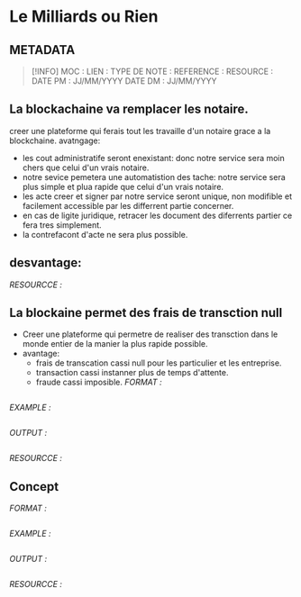 # Le Milliards ou Rien

## METADATA
> [!INFO]
> MOC                    :
> LIEN                     : 
> TYPE DE NOTE   :
>  REFERENCE       : 
>  RESOURCE        :
> DATE PM             : JJ/MM/YYYY
> DATE DM             : JJ/MM/YYYY


## La blockachaine va remplacer les notaire.
creer une plateforme qui ferais tout les travaille d'un notaire grace a la blockchaine.
avatngage: 
- les cout administratife seront enexistant: donc notre service sera moin chers que celui d'un vrais notaire.
- notre sevice pemetera une automatistion des tache: notre service sera plus simple et plua rapide que celui d'un vrais notaire.
-  les acte creer et signer par notre service seront unique, non modifible et facilement accessible par les differrent partie concerner.
- en cas de ligite juridique, retracer les document des diferrents partier ce fera tres simplement. 
- la contrefacont d'acte ne sera plus possible.

desvantage: 
- 
*RESOURCCE :*
## La blockaine permet des frais de transction null
- Creer une plateforme qui permetre de realiser des transction dans le monde entier de la manier la plus rapide possible.
- avantage: 
	- frais de transcation cassi null pour les particulier et les entreprise. 
	- transaction cassi instanner plus de temps d'attente.
	- fraude cassi imposible. 
*FORMAT :*

````

````

*EXAMPLE :*

````

````

*OUTPUT :*

````

````

*RESOURCCE :*
## Concept 
*FORMAT :*

````

````

*EXAMPLE :*

````

````

*OUTPUT :*

````

````

*RESOURCCE :*